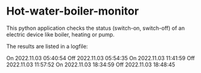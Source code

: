# Hot-water-boiler-monitor

This python application checks the status (switch-on, switch-off) of an electric device like boiler, heating or pump.

The results are listed in a logfile:

 On 2022.11.03 05:40:54
Off 2022.11.03 05:54:35
 On 2022.11.03 11:41:59
Off 2022.11.03 11:57:52
 On 2022.11.03 18:34:59
Off 2022.11.03 18:48:45

